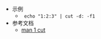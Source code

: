 - 示例
	- ` echo "1:2:3" | cut -d: -f1`
- 参考文档
	- [man 1 cut](https://man7.org/linux/man-pages/man1/cut.1.html)